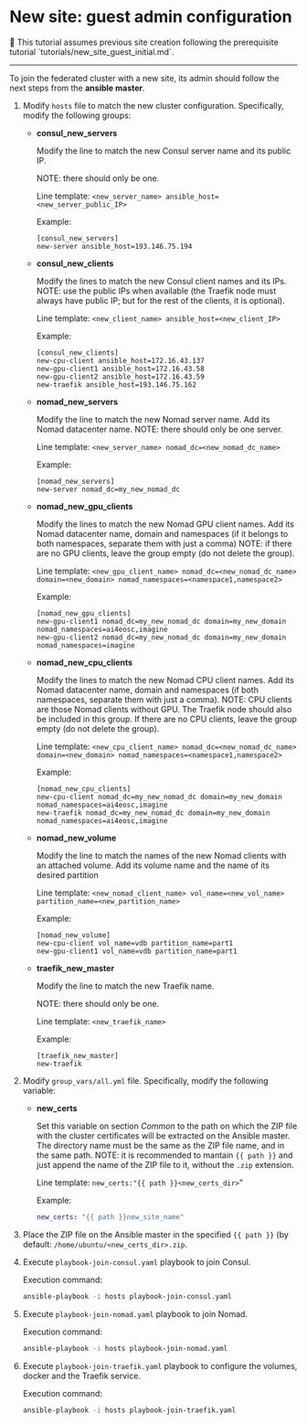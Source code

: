 # New site: guest admin configuration


<aside>
🛑 This tutorial assumes previous site creation following the prerequisite tutorial `tutorials/new_site_guest_initial.md`.

</aside>

---

To join the federated cluster with a new site, its admin should follow the next steps from the **ansible master**.

1. Modify `hosts` file to match the new cluster configuration. Specifically, modify the following groups:
    - **consul_new_servers**
        
        Modify the line to match the new Consul server name and its public IP. 
        
        NOTE: there should only be one.
        
        Line template: `<new_server_name> ansible_host=<new_server_public_IP>`
        
        Example:
        
        ```
        [consul_new_servers]
        new-server ansible_host=193.146.75.194
        ```
        
    
    - **consul_new_clients**
        
        Modify the lines to match the new Consul client names and its IPs. 
        NOTE: use the public IPs when available (the Traefik node must always have public IP; but for the rest of the clients, it is optional). 
        
        Line template: `<new_client_name> ansible_host=<new_client_IP>`
        
        Example:
        
        ```
        [consul_new_clients]
        new-cpu-client ansible_host=172.16.43.137
        new-gpu-client1 ansible_host=172.16.43.58
        new-gpu-client2 ansible_host=172.16.43.59
        new-traefik ansible_host=193.146.75.162
        ```
        
    
    - **nomad_new_servers**
        
        Modify the line to match the new Nomad server name. Add its Nomad datacenter name. NOTE: there should only be one server.
        
        Line template: `<new_server_name> nomad_dc=<new_nomad_dc_name>`
        
        Example:
        
        ```
        [nomad_new_servers]
        new-server nomad_dc=my_new_nomad_dc
        ```
        
    
    - **nomad_new_gpu_clients**
        
        Modify the lines to match the new Nomad GPU client names. Add its Nomad datacenter name, domain and namespaces (if it belongs to both namespaces, separate them with just a comma)
        NOTE: if there are no GPU clients, leave the group empty (do not delete the group).
        
        Line template: `<new_gpu_client_name> nomad_dc=<new_nomad_dc_name> domain=<new_domain> nomad_namespaces=<namespace1,namespace2>`
        
        Example:
        
        ```
        [nomad_new_gpu_clients]
        new-gpu-client1 nomad_dc=my_new_nomad_dc domain=my_new_domain nomad_namespaces=ai4eosc,imagine
        new-gpu-client2 nomad_dc=my_new_nomad_dc domain=my_new_domain nomad_namespaces=imagine
        ```
        
    
    - **nomad_new_cpu_clients**
        
        Modify the lines to match the new Nomad CPU client names. Add its Nomad datacenter name, domain and namespaces (if both namespaces, separate them with just a comma).
        NOTE: CPU clients are those Nomad clients without GPU. The Traefik node should also be included in this group. If there are no CPU clients, leave the group empty (do not delete the group).
        
        Line template: `<new_cpu_client_name> nomad_dc=<new_nomad_dc_name> domain=<new_domain> nomad_namespaces=<namespace1,namespace2>`
        
        Example:
        
        ```
        [nomad_new_cpu_clients]
        new-cpu-client nomad_dc=my_new_nomad_dc domain=my_new_domain nomad_namespaces=ai4eosc,imagine
        new-traefik nomad_dc=my_new_nomad_dc domain=my_new_domain nomad_namespaces=ai4eosc,imagine
        ```
        
    
    - **nomad_new_volume**
        
        Modify the line to match the names of the new Nomad clients with an attached volume. Add its volume name and the name of its desired partition
        
        Line template: `<new_nomad_client_name> vol_name=<new_vol_name> partition_name=<new_partition_name>` 
        
        Example:
        
        ```
        [nomad_new_volume]
        new-cpu-client vol_name=vdb partition_name=part1
        new-gpu-client1 vol_name=vdb partition_name=part1
        ```
        
    
    - **traefik_new_master**
        
        Modify the line to match the new Traefik name. 
        
        NOTE: there should only be one.
        
        Line template: `<new_traefik_name>`
        
        Example:
        
        ```
        [traefik_new_master]
        new-traefik
        ```
        
    
2. Modify `group_vars/all.yml` file. Specifically, modify the following variable:
    - **new_certs**
        
        Set this variable on section *Common* to the path on which the ZIP file with the cluster certificates will be extracted on the Ansible master. The directory name must be the same as the ZIP file name, and in the same path.
        NOTE: it is recommended to mantain `{{ path }}` and just append the name of the ZIP file to it, without the `.zip` extension.
        
        Line template: `new_certs:"{{ path }}<new_certs_dir>`"
        
        Example: 
        
        ```yaml
        new_certs: "{{ path }}new_site_name"
        ```

3. Place the ZIP file on the Ansible master in the specified `{{ path }}` (by default: `/home/ubuntu/<new_certs_dir>.zip`.
4. Execute `playbook-join-consul.yaml` playbook to join Consul.
    
    Execution command:
    
    ```bash
    ansible-playbook -i hosts playbook-join-consul.yaml
    ```

5. Execute `playbook-join-nomad.yaml` playbook to join Nomad.
    
    Execution command:
    
    ```bash
    ansible-playbook -i hosts playbook-join-nomad.yaml
    ```
    
6. Execute `playbook-join-traefik.yaml` playbook to configure the volumes, docker and the Traefik service.
    
    Execution command:
    
    ```bash
    ansible-playbook -i hosts playbook-join-traefik.yaml
    ```

